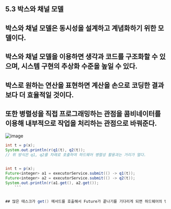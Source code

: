 ## 5.3 박스와 채널 모델

## 박스와 채널 모델은 동시성을 설계하고 계념화하기 위한 모델이다.

## 박스와 채널 모델을 이용하면 생각과 코드를 구조화할 수 있으며, 시스템 구현의 추상화 수준을 높일 수 있다.

## 박스로 원하는 연산을 표현하면 계산을 손으로 코딩한 결과보다 더 효율적일 것이다.

## 또한 병렬성을 직접 프로그래밍하는 관점을 콤비네이터를 이용해 내부적으로 작업을 처리하는 관점으로 바꿔준다.



![image](https://github.com/java-piledrivers/modern-java-in-action/assets/93499421/6f6f39a7-7eda-4c6c-b8a8-d36a90adb579)







```java
int t = p(x);
System.out.println(r(q1(t), q2(t));
// 위 방식은 q1, q2를 차례로 호출하여 하드웨어 병렬성 활용과는 거리가 멀다.


int t = p(x);
Future<integer> a1 = executorService.submit(() -> q1(t));
Future<integer> a2 = executorService.submit(() -> q2(t));
System.out.println(r(a1.get(), a2.get());
    ```
    

## 많은 태스크가 get() 메서드를 호출해서 Future가 끝나기를 기다리게 되면 하드웨어의 병렬성을 제대로 활용하지 못하거나 데드락에 걸릴 수도 있다.
